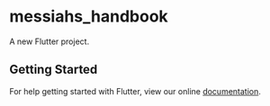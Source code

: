 # messiahs_handbook

A new Flutter project.

## Getting Started

For help getting started with Flutter, view our online
[documentation](https://flutter.io/).
